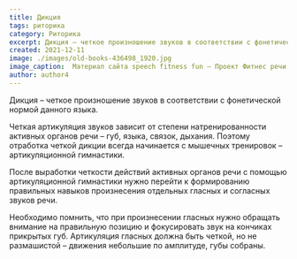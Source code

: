 ```yaml
---
title: Дикция
tags: риторика
category: Риторика
excerpt: Дикция – четкое произношение звуков в соответствии с фонетической нормой данного языка
created: 2021-12-11
image: ./images/old-books-436498_1920.jpg
image_caption:  Материал сайта speech fitness fun — Проект Фитнес речи — часть движения за свободные Программы Обучения для Публичных Выступлений
author: author4
---
```

 
Дикция – четкое произношение звуков в соответствии с фонетической нормой данного языка.

Четкая артикуляция звуков зависит от степени натренированности активных органов речи – губ, языка, связок, дыхания. 
Поэтому отработка четкой дикции всегда начинается с мышечных тренировок – артикуляционной гимнастики.

После выработки четкости действий активных органов речи с помощью артикуляционной гимнастики нужно перейти к формированию правильных навыков произнесения отдельных гласных и согласных звуков речи. 

Необходимо помнить, что при произнесении гласных нужно обращать внимание на правильную позицию и фокусировать звук на кончиках прикрытых губ. Артикуляция гласных должна быть четкой, но не размашистой – движения небольшие по амплитуде, губы собраны.
